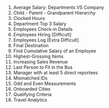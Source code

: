 1. Average Salary: Departments VS Company
2. Child - Parent - Grandparent Hierarchy
3. Clocked Hours
4. Department Top 3 Salary
5. Employees Check-in Details
6. Employees Hiring [Difficult]
7. Employees Log [Extra Difficult]
8. Final Destination
9. Find Cumulative Salary of an Employee
10. Highest-Grossing Items
11. Increasing Sales Revenue
12. Last Person to Fit in the Bus
13. Manager with at least 5 direct reportees
14. Mismatched IDs
15. Odd and Even Measurements
16. Onboarded Cities
17. Qualifying Criteria
18. Travel Analytics